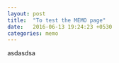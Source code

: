```yaml
---
layout: post
title:  "To test the MEMO page"
date:   2016-06-13 19:24:23 +0530
categories: memo
---
```

asdasdsa
